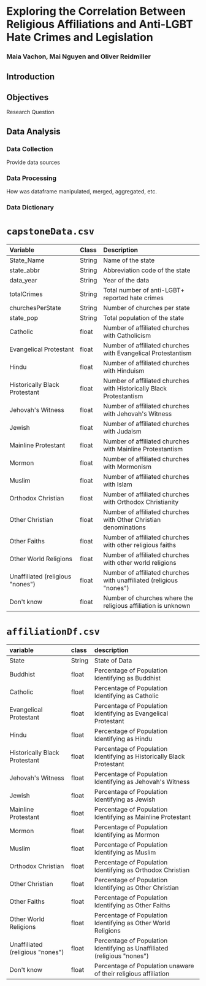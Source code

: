 # Exploring the Correlation Between Religious Affiliations and Anti-LGBT Hate Crimes and Legislation
### Maia Vachon, Mai Nguyen and Oliver Reidmiller

## Introduction

## Objectives
Research Question

## Data Analysis 
### Data Collection
Provide data sources

### Data Processing 
How was dataframe manipulated, merged, aggregated, etc.

### Data Dictionary

# `capstoneData.csv`

| Variable           | Class  | Description                              |
|:-------------------|:-------|:-----------------------------------------|
| State_Name         | String | Name of the state                        |
| state_abbr         | String | Abbreviation code of the state           |
| data_year          | String | Year of the data                          |
| totalCrimes        | String | Total number of anti-LGBT+ reported  hate crimes          |
| churchesPerState   | String | Number of churches per state              |
| state_pop          | String | Total population of the state             |                                  | Buddhist                        | float     | Number of affiliated churches with Buddhism                                                          |
| Catholic                        | float     | Number of affiliated churches with Catholicism                                                        |
| Evangelical Protestant          | float     | Number of affiliated churches with Evangelical Protestantism                                         |
| Hindu                           | float     | Number of affiliated churches with Hinduism                                                           |
| Historically Black Protestant   | float     | Number of affiliated churches with Historically Black Protestantism                                   |
| Jehovah's Witness               | float     | Number of affiliated churches with Jehovah's Witness                                                  |
| Jewish                          | float     | Number of affiliated churches with Judaism                                                            |
| Mainline Protestant             | float     | Number of affiliated churches with Mainline Protestantism                                             |
| Mormon                          | float     | Number of affiliated churches with Mormonism                                                          |
| Muslim                          | float     | Number of affiliated churches with Islam                                                              |
| Orthodox Christian              | float     | Number of affiliated churches with Orthodox Christianity                                              |
| Other Christian                 | float     | Number of affiliated churches with Other Christian denominations                                      |
| Other Faiths                    | float     | Number of affiliated churches with other religious faiths                                              |
| Other World Religions           | float     | Number of affiliated churches with other world religions                                               |
| Unaffiliated (religious "nones")| float     | Number of affiliated churches with unaffiliated (religious "nones")                                    |
| Don't know                      | float     | Number of churches where the religious affiliation is unknown                                          |






# `affiliationDf.csv`
|variable |class  |description |
|:--------|:------|:-----------|
|State     |String|State of Data|
|Buddhist    |float|Percentage of Population Identifying as Buddhist|
|Catholic   |float|Percentage of Population Identifying as Catholic|
|Evangelical Protestant   |float|Percentage of Population Identifying as Evangelical Protestant|
|Hindu   |float|Percentage of Population Identifying as Hindu|
|	Historically Black Protestant   |float|Percentage of Population Identifying as 	Historically Black Protestant|
|Jehovah's Witness   |float|Percentage of Population Identifying as Jehovah's Witness|
|Jewish   |float|Percentage of Population Identifying as Jewish|
|Mainline Protestant   |float|Percentage of Population Identifying as Mainline Protestant|
|Mormon   |float|Percentage of Population Identifying as Mormon|
|Muslim   |float|Percentage of Population Identifying as Muslim|
|Orthodox Christian   |float|Percentage of Population Identifying as Orthodox Christian|
|Other Christian   |float|Percentage of Population Identifying as Other Christian|
|Other Faiths   |float|Percentage of Population Identifying as Other Faiths|
|Other World Religions   |float|Percentage of Population Identifying as Other World Religions|
|Unaffiliated (religious "nones")   |float|Percentage of Population Identifying as Unaffiliated (religious "nones")|
|Don't know   |float|Percentage of Population unaware of their religious affiliation|


